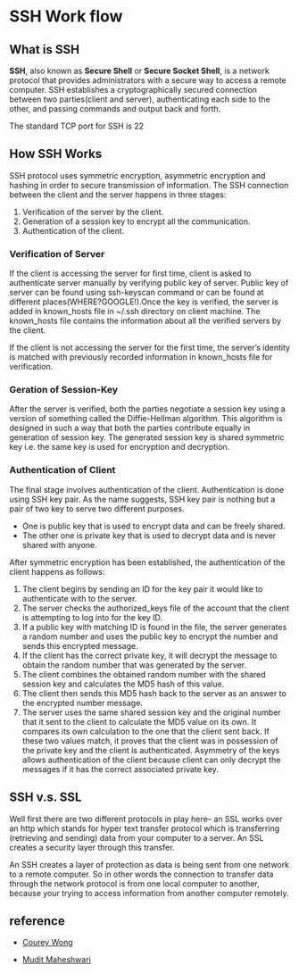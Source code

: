 # SSH Work flow #

## What is SSH ##

**SSH**, also known as **Secure Shell** or **Secure Socket Shell**, is a network protocol that provides administrators with a secure way to access a remote computer. SSH establishes a cryptographically secured connection between two parties(client and server), authenticating each side to the other, and passing commands and output back and forth.

The standard TCP port for SSH is 22

## How SSH Works ##
SSH protocol uses symmetric encryption, asymmetric encryption and hashing in order to secure transmission of information. The SSH connection between the client and the server happens in three stages:

1. Verification of the server by the client.
2. Generation of a session key to encrypt all the communication.
3. Authentication of the client.

### Verification of Server ###

If the client is accessing the server for first time, client is asked to authenticate server manually by verifying public key of server. Public key of server can be found using ssh-keyscan command or can be found at different places(WHERE?GOOGLE!).Once the key is verified, the server is added in known_hosts file in ~/.ssh directory on client machine. The known_hosts file contains the information about all the verified servers by the client.

If the client is not accessing the server for the first time, the server’s identity is matched with previously recorded information in known_hosts file for verification.

### Geration of Session-Key ###

After the server is verified, both the parties negotiate a session key using a version of something called the Diffie-Hellman algorithm. This algorithm is designed in such a way that both the parties contribute equally in generation of session key. The generated session key is shared symmetric key i.e. the same key is used for encryption and decryption.

### Authentication of Client

The final stage involves authentication of the client. Authentication is done using SSH key pair. As the name suggests, SSH key pair is nothing but a pair of two key to serve two different purposes.

- One is public key that is used to encrypt data and can be freely shared.
- The other one is private key that is used to decrypt data and is never shared with anyone.

After symmetric encryption has been established, the authentication of the client happens as follows:

1. The client begins by sending an ID for the key pair it would like to authenticate with to the server.
2. The server checks the authorized_keys file of the account that the client is attempting to log into for the key ID.
3. If a public key with matching ID is found in the file, the server generates a random number and uses the public key to encrypt the number and sends this encrypted message.
4. If the client has the correct private key, it will decrypt the message to obtain the random number that was generated by the server.
5. The client combines the obtained random number with the shared session key and calculates the MD5 hash of this value.
6. The client then sends this MD5 hash back to the server as an answer to the encrypted number message.
7. The server uses the same shared session key and the original number that it sent to the client to calculate the MD5 value on its own. It compares its own calculation to the one that the client sent back. If these two values match, it proves that the client was in possession of the private key and the client is authenticated.
Asymmetry of the keys allows authentication of the client because client can only decrypt the messages if it has the correct associated private key.

## SSH v.s. SSL ##

Well first there are two different protocols in play here– an SSL works over an http which stands for hyper text transfer protocol which is transferring (retrieving and sending) data from your computer to a server. An SSL creates a security layer through this transfer.

An SSH creates a layer of protection as data is being sent from one network to a remote computer. So in other words the connection to transfer data through the network protocol is from one local computer to another, because your trying to access information from another computer remotely.


## reference ##
- [Courey Wong](https://medium.com/nyc-design/what-is-ssh-and-do-i-need-it-4129d963690f)

- [Mudit Maheshwari](https://medium.com/@Magical_Mudit/understanding-ssh-workflow-66a0e8d4bf65)